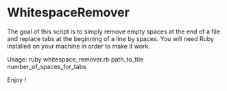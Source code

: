 # WhitespaceRemover

The goal of this script is to simply remove empty spaces at the end of a file and replace tabs at the beginning of a line by spaces.
You will need Ruby installed on your machine in order to make it work.

Usage: ruby whitespace_remover.rb path_to_file number_of_spaces_for_tabs

Enjoy !
